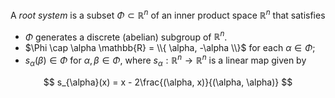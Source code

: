 A *root system* is a subset $\Phi \subset \mathbb{R}^n$ of an inner product space $\mathbb{R}^n$ that satisfies

- $\Phi$ generates a discrete (abelian) subgroup of $\mathbb{R}^n$.
- $\Phi \cap \alpha \mathbb{R} = \\{ \alpha, -\alpha \\}$ for each $\alpha \in \Phi$;
- $s_{\alpha}(\beta) \in \Phi$ for $\alpha, \beta \in \Phi$, where $s_\alpha: \mathbb{R}^n \to \mathbb{R}^n$ is a linear map given by

$$
s_{\alpha}(x) = x - 2\frac{(\alpha, x)}{(\alpha, \alpha)}
$$
